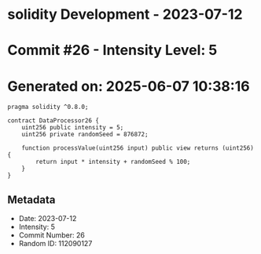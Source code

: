 ﻿# solidity Development - 2023-07-12
# Commit #26 - Intensity Level: 5
# Generated on: 2025-06-07 10:38:16
```solidity
pragma solidity ^0.8.0;

contract DataProcessor26 {
    uint256 public intensity = 5;
    uint256 private randomSeed = 876872;

    function processValue(uint256 input) public view returns (uint256) {
        return input * intensity + randomSeed % 100;
    }
}
```
## Metadata
- Date: 2023-07-12
- Intensity: 5
- Commit Number: 26
- Random ID: 112090127

